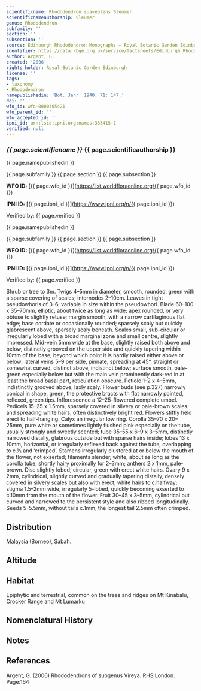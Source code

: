 ```yaml
---
scientificname: Rhododendron suaveolens Sleumer
scientificnameauthorship: Sleumer
genus: Rhododendron
subfamily: ''
section: ''
subsection: ''
source: Edinburgh Rhododendron Monographs – Royal Botanic Garden Edinburgh
identifier: https://data.rbge.org.uk/service/factsheets/Edinburgh_Rhododendron_Monographs.xhtml
author: Argent, G.
created: '2006'
rights holder: Royal Botanic Garden Edinburgh
license: ''
tags:
- taxonomy
- Rhododendron
namepublishedin: 'Bot. Jahr. 1940. 71: 147.'
doi: ''
wfo_id: wfo-0000405421
wfo_parent_id: ''
wfo_accepted_id: ''
ipni_id: urn:lsid:ipni.org:names:333415-1
verified: null
---
```

### _{{ page.scientificname }}_ {{ page.scientificauthorship }}
 {{ page.namepublishedin }}

{{ page.subfamily }} {{ page.section }} {{ page.subsection }}

**WFO ID:** [{{ page.wfo_id }}](https://list.worldfloraonline.org/{{ page.wfo_id }})

**IPNI ID:** [{{ page.ipni_id }}](https://www.ipni.org/n/{{ page.ipni_id }})

Verified by: {{ page.verified }}

 {{ page.namepublishedin }}

{{ page.subfamily }} {{ page.section }} {{ page.subsection }}

**WFO ID:** [{{ page.wfo_id }}](https://list.worldfloraonline.org/{{ page.wfo_id }})

**IPNI ID:** [{{ page.ipni_id }}](https://www.ipni.org/n/{{ page.ipni_id }})

Verified by: {{ page.verified }}



Shrub or tree to 3m. Twigs 4–5mm in diameter, smooth, rounded, green with a sparse covering of scales; internodes 2–10cm. Leaves in tight pseudowhorls of 3–6, variable in size within the pseudowhorl. Blade 60–100 x 35–70mm, elliptic, about twice as long as wide; apex rounded, or very obtuse to slightly retuse; margin smooth, with a narrow cartilaginous flat edge; base cord­ate or occasionally rounded; sparsely scaly but quickly glabrescent above, sparsely scaly beneath. Scales small, sub-circular or irregularly lobed with a broad marginal zone and small centre, slightly impressed. Mid-vein 5mm wide at the base, slightly raised both above and below, distinctly grooved on the upper side and quickly tapering within 10mm of the base, beyond which point it is hardly raised either above or below; lateral veins 5–9 per side, pinnate, spreading at 45°, straight or somewhat curved, distinct above, indistinct below; surface smooth, pale-green especially below but with the main vein prominently dark-red in at least the broad basal part, reticulation obscure. Petiole 1–2 x 4–5mm, indistinctly grooved above, laxly scaly. Flower buds (see p.327) narrowly conical in shape, green, the protective bracts with flat narrowly pointed, reflexed, green tips. Inflorescence a 12–25-flowered complete umbel. Pedicels 15–25 x 1.5mm, sparsely covered in silvery or pale-brown scales and spreading white hairs, often distinctively bright red. Flowers stiffly held erect to half-hanging. Calyx an irregular low ring. Corolla 35–70 x 20–25mm, pure white or sometimes lightly flushed pink especially on the tube, usually strongly and sweetly scented; tube 35–55 x 6–9 x 3–5mm, distinctly narrowed distally, glabrous outside but with sparse hairs inside; lobes 13 x 10mm, horizontal, or irregularly reflexed back against the tube, overlapping to c.½ and ‘crimped’. Stamens irregularly clustered at or below the mouth of the flower, not exserted; filaments slender, white, about as long as the corolla tube, shortly hairy proximally for 2–3mm; anthers 2 x 1mm, pale-brown. Disc slightly lobed, circular, green with erect white hairs. Ovary 9 x 2mm, cylindrical, slightly curved and gradually tapering distally, densely covered in silvery scales but also with erect, white hairs to c.halfway; stigma 1.5–2mm wide, irregularly 5-lobed, quickly becoming exserted to c.10mm from the mouth of the flower. Fruit 30–45 x 3–5mm, cylindrical but curved and narrowed to the persistent style and also ribbed longitudinally. Seeds 5–5.5mm, without tails c.1mm, the longest tail 2.5mm often crimped.

## Distribution
Malaysia (Borneo), Sabah.

## Altitude


## Habitat
Epiphytic and terrestrial, common on the trees and ridges on Mt Kinabalu, Crocker Range and Mt Lumarku

## Nomenclatural History

                       
## Notes


## References

Argent, G. (2006) Rhododendrons of subgenus Vireya. RHS:London. Page:164
